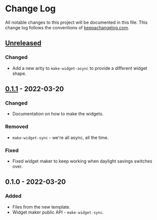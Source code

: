 # Change Log
All notable changes to this project will be documented in this file. This change log follows the conventions of [keepachangelog.com](http://keepachangelog.com/).

## [Unreleased]
### Changed
- Add a new arity to `make-widget-async` to provide a different widget shape.

## [0.1.1] - 2022-03-20
### Changed
- Documentation on how to make the widgets.

### Removed
- `make-widget-sync` - we're all async, all the time.

### Fixed
- Fixed widget maker to keep working when daylight savings switches over.

## 0.1.0 - 2022-03-20
### Added
- Files from the new template.
- Widget maker public API - `make-widget-sync`.

[Unreleased]: https://github.com/mertnuhoglu/meander-01/compare/0.1.1...HEAD
[0.1.1]: https://github.com/mertnuhoglu/meander-01/compare/0.1.0...0.1.1
